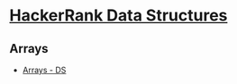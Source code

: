 # [HackerRank Data Structures](https://www.hackerrank.com/domains/data-structures)

## Arrays
- [Arrays - DS](https://www.hackerrank.com/challenges/arrays-ds/problem)